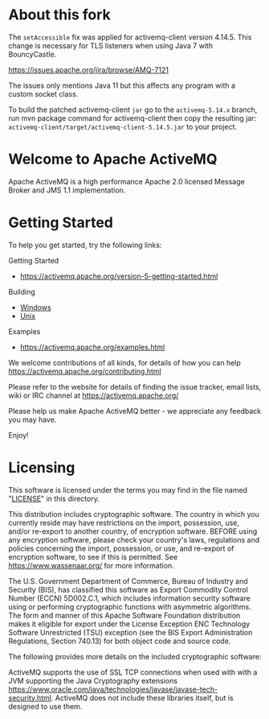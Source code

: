 # About this fork

The `setAccessible` fix was applied for activemq-client version 4.14.5. This change is necessary for TLS listeners
when using Java 7 with BouncyCastle.

https://issues.apache.org/jira/browse/AMQ-7121

The issues only mentions Java 11 but this affects any program with a custom socket class.

To build the patched activemq-client `jar` go to the `activemq-5.14.x` branch, run mvn package command for activemq-client
then copy the resulting jar: `activemq-client/target/activemq-client-5.14.5.jar` to your project.

Welcome to Apache ActiveMQ 
=======================================================================
Apache ActiveMQ is a high performance Apache 2.0 licensed
Message Broker and JMS 1.1 implementation.

Getting Started
===============
To help you get started, try the following links:

Getting Started
- https://activemq.apache.org/version-5-getting-started.html

Building
- [Windows](https://activemq.apache.org/version-5-getting-started.html#installation-procedure-for-windows)
- [Unix](https://activemq.apache.org/version-5-getting-started.html#installation-procedure-for-unix)

Examples
- https://activemq.apache.org/examples.html

We welcome contributions of all kinds, for details of how you can help
https://activemq.apache.org/contributing.html

Please refer to the website for details of finding the issue tracker, 
email lists, wiki or IRC channel at https://activemq.apache.org/

Please help us make Apache ActiveMQ better - we appreciate any feedback 
you may have.

Enjoy!

Licensing
=======================================================================

   This software is licensed under the terms you may find in the file 
   named "[LICENSE](./LICENSE)" in this directory.

   This distribution includes cryptographic software.  The country in 
   which you currently reside may have restrictions on the import, 
   possession, use, and/or re-export to another country, of 
   encryption software.  BEFORE using any encryption software, please 
   check your country's laws, regulations and policies concerning the
   import, possession, or use, and re-export of encryption software, to 
   see if this is permitted.  See <https://www.wassenaar.org/> for more
   information.

   The U.S. Government Department of Commerce, Bureau of Industry and
   Security (BIS), has classified this software as Export Commodity 
   Control Number (ECCN) 5D002.C.1, which includes information security
   software using or performing cryptographic functions with asymmetric
   algorithms.  The form and manner of this Apache Software Foundation
   distribution makes it eligible for export under the License Exception
   ENC Technology Software Unrestricted (TSU) exception (see the BIS 
   Export Administration Regulations, Section 740.13) for both object 
   code and source code.

   The following provides more details on the included cryptographic
   software:
   
   ActiveMQ supports the use of SSL TCP connections when used with 
   with a JVM supporting the Java Cryptography extensions
   <https://www.oracle.com/java/technologies/javase/javase-tech-security.html>.
   ActiveMQ does not include these libraries itself, but is designed to use them.

